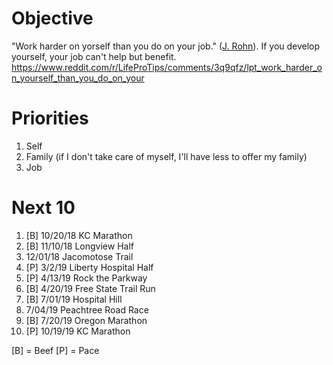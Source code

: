 # Objective

"Work harder on yorself than you do on your job." ([J. Rohn](https://www.youtube.com/watch?v=JfA-qNWLBHo)). If you develop yourself, your job can't help but benefit.
https://www.reddit.com/r/LifeProTips/comments/3q9qfz/lpt_work_harder_on_yourself_than_you_do_on_your

# Priorities
1. Self
2. Family (if I don't take care of myself, I'll have less to offer my family)
3. Job

# Next 10

1. [B] 10/20/18 KC Marathon
2. [B] 11/10/18 Longview Half
3. 12/01/18 Jacomotose Trail
4. [P] 3/2/19 Liberty Hospital Half
5. [P] 4/13/19 Rock the Parkway
6. [B] 4/20/19 Free State Trail Run
7. [B] 7/01/19 Hospital Hill
8. 7/04/19 Peachtree Road Race
9. [B] 7/20/19 Oregon Marathon
10. [P] 10/19/19 KC Marathon

[B] = Beef
[P] = Pace
